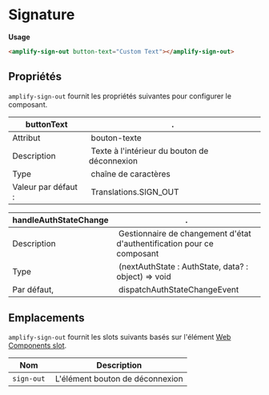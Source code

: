 # Signature

**Usage**

```html
<amplify-sign-out button-text="Custom Text"></amplify-sign-out>
```

## Propriétés

`amplify-sign-out` fournit les propriétés suivantes pour configurer le composant.

| buttonText          | .                                             |
| ------------------- | --------------------------------------------- |
| Attribut            |  bouton-texte                                 |
| Description         |  Texte à l'intérieur du bouton de déconnexion |
| Type                |  chaîne de caractères                         |
| Valeur par défaut : |  Translations.SIGN_OUT                        |

| handleAuthStateChange | .                                                                       |
| --------------------- | ----------------------------------------------------------------------- |
| Description           |  Gestionnaire de changement d'état d'authentification pour ce composant |
| Type                  |  (nextAuthState : AuthState, data? : object) => void                    |
| Par défaut,           |  dispatchAuthStateChangeEvent                                           |

[](https://docs.amplify.aws/ui/auth/sign-out/q/framework/vue/#props-slots-amplify-sign-out)

## Emplacements

`amplify-sign-out` fournit les slots suivants basés sur l'élément [Web Components slot](https://developer.mozilla.org/en-US/docs/Web/HTML/Element/slot).

| Nom        |  Description                     |
| ---------- | -------------------------------- |
| `sign-out` |  L'élément bouton de déconnexion |
